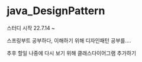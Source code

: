 # java_DesignPattern

스터디 시작
22.7.14 ~

스프링부트 공부하다, 이해하기 위해 디자인패턴 공부를....

추후 할일
	나중에 다시 보기 위해 클래스다이어그램 추가하기